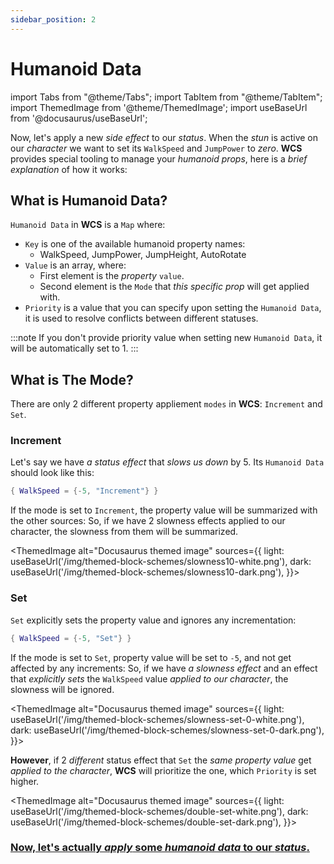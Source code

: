 ```yaml
---
sidebar_position: 2
---
```


# Humanoid Data

import Tabs from "@theme/Tabs";
import TabItem from "@theme/TabItem";
import ThemedImage from '@theme/ThemedImage';
import useBaseUrl from '@docusaurus/useBaseUrl';

Now, let's apply a new *side effect* to our *status*. When the *stun* is active on our *character* we want to set its
`WalkSpeed` and `JumpPower` to *zero*. **WCS** provides special tooling to manage your *humanoid props*, here is a *brief explanation* of how it works:

## What is Humanoid Data?
`Humanoid Data` in **WCS** is a `Map` where:
 - `Key` is one of the available humanoid property names:
   - WalkSpeed, JumpPower, JumpHeight, AutoRotate
 - `Value` is an array, where:
   - First element is the *property* `value`.
   - Second element is the `Mode` that *this specific prop* will get applied with.
 - `Priority` is a value that you can specify upon setting the `Humanoid Data`, it is used to resolve conflicts between different statuses. 

:::note
  If you don't provide priority value when setting new `Humanoid Data`, it will be automatically set to 1.
:::

## What is The Mode?
There are only 2 different property appliement `modes` in **WCS**: `Increment` and `Set`.

### Increment

Let's say we have *a status effect* that *slows us down* by 5.
Its `Humanoid Data` should look like this:
```lua
{ WalkSpeed = {-5, "Increment"} }
```
If the mode is set to `Increment`, the property value will be summarized with the other sources:
So, if we have 2 slowness effects applied to our character, the slowness from them will be summarized.

<ThemedImage
  alt="Docusaurus themed image"
  sources={{
    light: useBaseUrl('/img/themed-block-schemes/slowness10-white.png'),
    dark: useBaseUrl('/img/themed-block-schemes/slowness10-dark.png'),
  }}>
</ThemedImage>

### Set

`Set` explicitly sets the property value and ignores any incrementation:
```lua
{ WalkSpeed = {-5, "Set"} }
```
If the mode is set to `Set`, property value will be set to `-5`, and not get affected by any increments:
So, if we have *a slowness effect* and an effect that *explicitly sets* the `WalkSpeed` value *applied to our character*,
the slowness will be ignored.

<ThemedImage
  alt="Docusaurus themed image"
  sources={{
    light: useBaseUrl('/img/themed-block-schemes/slowness-set-0-white.png'),
    dark: useBaseUrl('/img/themed-block-schemes/slowness-set-0-dark.png'),
  }}>
</ThemedImage>

**However**, if 2 *different* status effect that `Set` the *same property value* get *applied to the character*,
**WCS** will prioritize the one, which `Priority` is set higher.

<ThemedImage
  alt="Docusaurus themed image"
  sources={{
    light: useBaseUrl('/img/themed-block-schemes/double-set-white.png'),
    dark: useBaseUrl('/img/themed-block-schemes/double-set-dark.png'),
  }}>
</ThemedImage>

### [Now, let's actually *apply* some *humanoid data* to our *status*.](./apply-data)